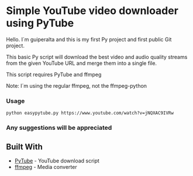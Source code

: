 # Simple YouTube video downloader using PyTube
Hello. I´m guiperalta and this is my first Py project and first public Git project.

This basic Py script will download the best video and audio quality streams from the given YouTube URL and merge them into a single file.

This script requires PyTube and ffmpeg

Note: I´m using the regular ffmpeg, not the ffmpeg-python
### Usage
```
python easypytube.py https://www.youtube.com/watch?v=jNQXAC9IVRw
```

### Any suggestions will be appreciated

## Built With
* [PyTube](https://github.com/pytube/pytube) - YouTube download script
* [ffmpeg](https://ffmpeg.org/) - Media converter

